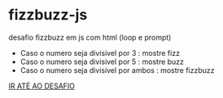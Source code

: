 # fizzbuzz-js
 desafio fizzbuzz em js com html (loop e prompt)

- Caso o numero seja divisivel por 3 : mostre fizz
- Caso o numero seja divisivel por 5 : mostre buzz
- Caso o numero seja divisivel por ambos : mostre fizzbuzz

<a href="https://felilpz.github.io/fizzbuzz-js/"> IR ATÉ AO DESAFIO </a>